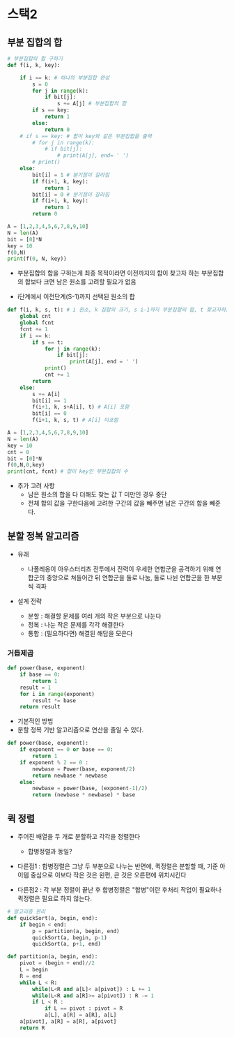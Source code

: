 # 스택2

## 부분 집합의 합

```python
# 부분집합의 합 구하기
def f(i, k, key):

    if i == k: # 하나의 부분집합 완성
        s = 0
        for j in range(k):
            if bit[j]:
                s += A[j] # 부분집합의 합
        if s == key:
            return 1
        else:
            return 0
    # if s == key: # 합이 key와 같은 부분집합을 출력
        # for j in range(k):
            # if bit[j]:
                # print(A[j], end= ' ')
        # print()
    else:
        bit[i] = 1 # 분기점이 갈라짐
        if f(i+1, k, key):
            return 1
        bit[i] = 0 # 분기점이 갈라짐
        if f(i+1, k, key):
            return 1
        return 0

A = [1,2,3,4,5,6,7,8,9,10]
N = len(A)
bit = [0]*N
key = 10
f(0,N)
print(f(0, N, key))
```

- 부분집합의 합을 구하는게 최종 목적이라면 이전까지의 합이 찾고자 하는 부분집합의 합보다 크면 남은 원소를 고려할 필요가 없음

- i단계에서 이전단계(S-1)까지 선택된 원소의 합

```python
def f(i, k, s, t): # i 원소, k 집합의 크기, s i-1까지 부분집합의 합, t 찾고자하는 값
    global cnt
    global fcnt
    fcnt += 1
    if i == k:
        if s == t:
            for j in range(k):
                if bit[j]:
                    print(A[j], end = ' ')
            print()
            cnt += 1
        return
    else:
        s += A[i]
        bit[i] == 1
        f(i+1, k, s+A[i], t) # A[i] 포함
        bit[i] == 0
        f(i+1, k, s, t) # A[i] 미포함

A = [1,2,3,4,5,6,7,8,9,10]
N = len(A)
key = 10
cnt = 0
bit = [0]*N
f(0,N,0,key)
print(cnt, fcnt) # 합이 key인 부분집합의 수
```

- 추가 고려 사항
  - 남은 원소의 합을 다 더해도 찾는 값 T 미만인 경우 중단
  - 전체 합의 값을 구한다음에 고려한 구간의 값을 빼주면 남은 구간의 합을 빼준다.

## 분할 정복 알고리즘

- 유래

  - 나폴레옹이 아우스터리츠 전투에서 전력이 우세한 연합군을 공격하기 위해 연합군의 중앙으로 쳐들어간 뒤 연합군을 둘로 나눔, 둘로 나뉜 연합군을 한 부분씩 격파

- 설계 전략
  - 분할 : 해결할 문제를 여러 개의 작은 부분으로 나눈다
  - 정복 : 나눈 작은 문제를 각각 해결한다
  - 통합 : (필요하다면) 해결된 해답을 모은다

### 거듭제곱

```python
def power(base, exponent)
    if base == 0:
        return 1
    result = 1
    for i in range(exponent)
        result *= base
    return result
```

- 기본적인 방법
- 분할 정복 기반 알고리즘으로 연산을 줄일 수 있다.

```python
def power(base, exponent):
    if exponent == 0 or base == 0:
        return 1
    if exponent % 2 == 0 :
        newbase = Power(base, exponent/2)
        return newbase * newbase
    else:
        newbase = power(base, (exponent-1)/2)
        return (newbase * newbase) * base
```

## 퀵 정렬

- 주어진 배열을 두 개로 분할하고 각각을 정렬한다

  - 합병정렬과 동일?

- 다른점1 : 합병정렬은 그냥 두 부분으로 나누는 반면에, 퀵정렬은 분할할 때, 기준 아이템 중심으로 이보다 작은 것은 왼편, 큰 것은 오른편에 위치시킨다

- 다른점2 : 각 부분 정렬이 끝난 후 합병정렬은 "합병"이란 후처리 작업이 필요하나 퀵정렬은 필요로 하지 않는다.

```python
# 알고리즘 원리
def quickSort(a, begin, end):
    if begin < end:
        p = partition(a, begin, end)
        quickSort(a, begin, p-1)
        quickSort(a, p+1, end)

def partition(a, begin, end):
    pivot = (begin + end)//2
    L = begin
    R = end
    while L < R:
        while(L<R and a[L]< a[pivot]) : L += 1
        while(L<R and a[R]>= a[pivot]) : R -= 1
        if L < R :
            if L == pivot : pivot = R
            a[L], a[R] = a[R], a[L]
    a[pivot], a[R] = a[R], a[pivot]
    return R

```
